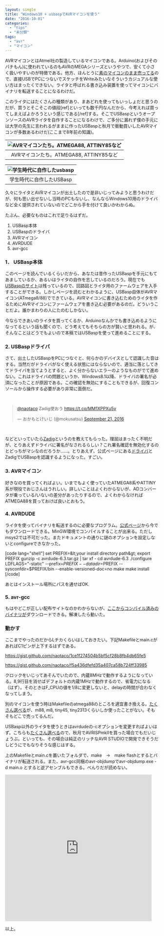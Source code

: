 ```yaml
---
layout: single
title: "Windows10 + usbaspでAVRマイコンを使う"
date: "2016-10-01"
categories: 
  - "tips"
  - "未分類"
tags: 
  - "avr"
  - "マイコン"
---
```


AVRマイコンとはAtmel社の製造しているマイコンである。Arduino(およびそのパチもん)に使われているのもAVRのMEGAシリーズというやつで、安くて小さく扱いやすいのが特徴である。他方、ほんとうに[素のマイコンのまま売ってる](https://www.google.co.jp/search?q=atmel+atmega88&client=firefox-b&source=lnms&tbm=isch&sa=X&ved=0ahUKEwjH29ebtbLPAhXBpJQKHRpvA1AQ_AUICCgB&biw=1449&bih=994)ので、直接USBでPCにつないでスケッチをWriteみたいなそういうカジュアルな使い方はまったくできない。ライタと呼ばれる書き込み装置を使ってマイコンにバイナリを転送することになるわけだ。

このライタにはたくさんの種類があり、まあどれを使ってもいっしょだと思うのだが、買うとそこそこの値段\[ref\]といっても数千円なんだから、今考えれば買ってしまえばよかろうという感じである\[/ref\]する。そこでUSBaspというオープンソースのAVRライタを自作することになるわけで、ご多分に漏れず僕の手元には大学の先生に言われるがままに作ったUSBaspと秋月で衝動買いしたAVRマイコンが多数あるわけだ(ここまで8年前の知識)。

| ![AVRマイコンたち。ATMEGA88, ATTINY85など](https://blog.naotaco.com/assets/images/posts/2016/10/WP_20160929_00_52_57_Rich-400x300.jpg) |
|:--:|
|  AVRマイコンたち。ATMEGA88, ATTINY85など |

| ![学生時代に自作したusbasp](https://blog.naotaco.com/assets/images/posts/2016/10/WP_20160929_00_53_38_Rich-400x300.jpg) |
|:--:|
|  学生時代に自作したUSBasp |

久々にライタとAVRマイコンが出土したので是非いじってみようと思うわけだが、何も思い出せないし当時のPCもないし、なんならWindows10用のドライバなど全く提供されていないのでどこから手を付けて良いかわからぬ。

たぶん、必要なものはこれで足りるはずだ。

1. USBasp本体
2. USBaspのドライバ
3. AVRマイコン
4. AVRDUDE
5. avr-gcc

### 1． USBasp本体

このページを読んでいるくらいだから、あなたは昔作ったUSBaspを手元にもてあましているか、あるいはライタの自作を志しているのだろう。現在でも[USBaspのサイト](http://www.fischl.de/usbasp/)は残っているので、回路図とライタ用のファームウェアを入手することができる。しかしページを読むとわかるように、USBasp自体がAVRマイコン(ATmega8/88)でできている。AVRマイコンに書き込むためのライタを作るためにAVRマイコンにファームウェアを書き込む必要があるのだ。どういうことだよ。誰かまわりの人にたのむしかない。

今ならできあいのライタを買ってくるか、Arduinoなんかでも書き込めるようになってるという話も聞くので、どう考えてもそちらの方が賢いと思われる。が、そんなことはどうでもよいので本稿ではUSBaspを使って進めることにする。

### 2\. USBaspドライバ

さて、出土したUSBaspをPCにつなぐと、何らかのデバイスとして認識した音はする。当然だがドライバがなく使える状態にはならないので、適当に落としてきてドライバを当てようとすると、よく分からないエラーのようなものがでて進めない。これはドライバの問題というか、Windows8.1以降、ドライバの署名が必須になったことが原因である。この確認を無効にすることもできるが、回復コンソールから操作する必要があり非常に面倒だ。

 

<blockquote class="twitter-tweet" data-lang="en"><p dir="ltr" lang="ja"><a href="https://twitter.com/naotaco">@naotaco</a> Zadig使おう <a href="https://t.co/MM1XPPXu5v">https://t.co/MM1XPPXu5v</a></p>— おかもとけいじ (@mokusatsu) <a href="https://twitter.com/mokusatsu/status/778524563411841024">September 21, 2016</a></blockquote>

<script async src="//platform.twitter.com/widgets.js" charset="utf-8"></script>

 

などといっていたら[Zadig](http://zadig.akeo.ie/)というのを教えてもらった。理屈はまったく不明だが、とりあえずドライバに署名がなされるらしい？これ署名確認を無効化するのとどっちがマシなのだろうか……。とりあえず、公式ページにある[ドライバ](http://www.fischl.de/usbasp/)とZadigでUSBaspを認識するようになった。すごい。

### 3\. AVRマイコン

好きなのを買ってくればよい。いまでもよく使っていたATMEGA8系やATTINY系が現役でおじさんはうれしい。詳しいことはよくわからないが、ADコンバータが乗っている/いないの差分があったりするので、よくわからなければATMEGA88を買っておけば良いとおもう。

### 4\. AVRDUDE

ライタを使ってバイナリを転送するのに必要なプログラム。[公式ページ](http://www.nongnu.org/avrdude/)から今でもダウンロードできる。MinGW環境でコンパイルすることが出来る。ただしmsys2では不可だった。またドキュメントの通りに謎のオプションを設定しないとconfigureできなかった。

\[code lang="shell"\] set PREFIX=&amp;lt;your install directory path&amp;gt; export PREFIX gunzip -c avrdude-6.3.tar.gz | tar xf - cd avrdude-6.3 ./configure LDFLAGS="-static" --prefix=$PREFIX --datadir=$PREFIX --sysconfdir=$PREFIX/bin --enable-versioned-doc=no make make install \[/code\]

あとはインストール場所にパスを通せばOK.

### 5\. avr-gcc

もはやどこが正しい配布サイトなのかわからないが、[ここからコンパイル済みのバイナリが](http://andybrown.me.uk/2015/03/08/avr-gcc-492/)ダウンロードできる。解凍したら動いた。

### 動かす

ここまでやったのだからLチカくらいはしておきたい。下記Makefileとmain.cがあればC1ピンが上下するはずである。

https://gist.github.com/naotaco/1ce1f274504b5bf5cf28b8fb4db65fe5

https://gist.github.com/naotaco/f5a436dfefd35a407ca58b724ff33985

クロックをいじってあそんでいたので、内蔵8MHzで動作するようになっている。8,9行目を消せばデフォルトの内蔵1MHzで動作するので、省電力になる（はず）。そのときはF\_CPUの値を1/8に変更しないと、delayの時間が合わなくなってしまう。

別のマイコンを使う時はMakefileのatmega88のところを適宜書き換える。[たくさん選べる](http://www.nongnu.org/avr-libc/user-manual/index.html)が、m88, m8, tiny45, tiny2313くらいしか使ったことがない。そもそもどこで売ってるんだ。

USBasp以外のライタを使うときはavrdudeの-cオプションを変更すればよいはず。こちらも[たくさん選べる](http://www.nongnu.org/avrdude/user-manual/avrdude_4.html#Option-Descriptions)ので、秋月でAVRISPmkIIを買った場合でもだいじょうぶ。といっても、その場合は純正のリッチなAVR STUDIOで開発できそうだしどうにでもなりそうな感じはする。

上のMakefileとmain.cを置いたフォルダで、make　→　make flashとするとバイナリが転送される。また、avr-gcc同梱のavr-objdumpでavr-objdump.exe -d main.o とすると逆アセンブルもできる。べんりだが読めない。

<iframe src="https://vine.co/v/5n0ZYrivTFB/embed/simple" width="480" height="480" frameborder="0"></iframe>

<script src="https://platform.vine.co/static/scripts/embed.js"></script>

以上。
